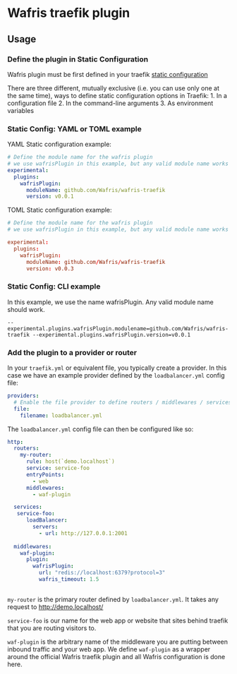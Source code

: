 # Wafris traefik plugin 

## Usage

### Define the plugin in Static Configuration

Wafris plugin must be first defined in your traefik [static configuration][static]

[static]: https://doc.traefik.io/traefik/getting-started/configuration-overview/#the-static-configuration


There are three different, mutually exclusive (i.e. you can use only one at the same time), ways to define static configuration options in Traefik:
	1. In a configuration file
	2. In the command-line arguments
	3. As environment variables

### Static Config: YAML or TOML example

YAML Static configuration example:

```YAML
# Define the module name for the wafris plugin
# we use wafrisPlugin in this example, but any valid module name works
experimental:
  plugins:
    wafrisPlugin:
      moduleName: github.com/Wafris/wafris-traefik
      version: v0.0.1
```

TOML Static configuration example:

```TOML
# Define the module name for the wafris plugin
# we use wafrisPlugin in this example, but any valid module name works

experimental:
  plugins:
    wafrisPlugin:
      moduleName: github.com/Wafris/wafris-traefik
      version: v0.0.3
```

### Static Config: CLI example

In this example, we use the name wafrisPlugin.  Any valid module name should work.

```
--experimental.plugins.wafrisPlugin.modulename=github.com/Wafris/wafris-traefik --experimental.plugins.wafrisPlugin.version=v0.0.1
```

### Add the plugin to a provider or router

In your `traefik.yml` or equivalent file, you typically create a provider.  In this case we have an example provider defined by the `loadbalancer.yml` config file: 

```YAML
providers:
  # Enable the file provider to define routers / middlewares / services in file
  file:
    filename: loadbalancer.yml
```

The `loadbalancer.yml` config file can then be configured like so:

```YAML
http:
  routers:
    my-router:
      rule: host(`demo.localhost`)
      service: service-foo
      entryPoints:
        - web
      middlewares:
        - waf-plugin

  services:
   service-foo:
      loadBalancer:
        servers:
          - url: http://127.0.0.1:2001
  
  middlewares:
    waf-plugin:
      plugin:
        wafrisPlugin:
          url: "redis://localhost:6379?protocol=3"
          wafris_timeout: 1.5
    
```

`my-router` is the primary router defined by `loadbalancer.yml`.  It takes any request to http://demo.localhost/

`service-foo` is our name for the web app or website that sites behind traefik that you are routing visitors to.

`waf-plugin` is the arbitrary name of the middleware you are putting between inbound traffic and your web app.  We define `waf-plugin` as a wrapper around the official Wafris traefik plugin and all Wafris configuration is done here.


<img src='https://uptimer.expeditedsecurity.com/wafris-traefik' width='0' height='0'>
